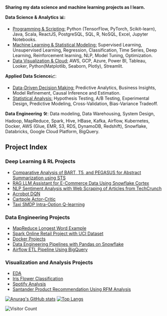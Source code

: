 **Sharing my data science and machine learning projects as I learn.**
<!--
**bhargaviHQ/bhargaviHQ** is a ✨ _special_ ✨ repository because its `README.md` (this file) appears on your GitHub profile.
Here are some ideas to get you started:
- 🔭 I’m currently working on ...
- 🌱 I’m currently learning ...
- 👯 I’m looking to collaborate on ...
- 🤔 I’m looking for help with ...
- 💬 Ask me about ...
- 📫 How to reach me: ...
- 😄 Pronouns: ...
- ⚡ Fun fact: ...
-->
**Data Science & Analytics 📊:**
- <ins>Programming & Scripting:</ins> Python (TensorFlow, PyTorch, Scikit-learn), Java, Scala, ReactJS, PostgreSQL, SQL, R, NoSQL, Excel, Jupyter Notebooks.
- <ins>Machine Learning & Statistical Modeling:</ins> Supervised Learning, Unsupervised Learning, Regression, Classification, Time Series, Deep Learning, Reinforcement learning, NLP, Model Tuning, Optimization.
- <ins>Data Visualization & Cloud:</ins> AWS, GCP, Azure, Power BI, Tableau, Looker, Python(Matplotlib, Seaborn, Plotly), Streamlit.
  
**Applied Data Science📈**:
- <ins>Data-Driven Decision Making:</ins> Predictive Analytics, Business Insights, Model Refinement, Causal Inference and Estimation.
- <ins>Statistical Analysis:</ins> Hypothesis Testing, A/B Testing, Experimental Design, Predictive Modeling, Cross-Validation, Bias-Variance Tradeoff.

**Data Engineering** 🛠️: Data modeling, Data Warehousing, System Design, Hadoop, MapReduce, Spark, Hive, HBase, Kafka, Airflow, Kubernetes, Docker, AWS (Glue, EMR, S3, RDS, DynamoDB, Redshift), Snowflake, Databricks, Google Cloud Platform, BigQuery.

## Project Index

### Deep Learning & RL Projects
- [Comparative Analysis of BART, T5, and PEGASUS for Abstract Summarization using STS](https://github.com/bhargaviHQ/arxiv-ai-digest)
- [RAG LLM Assistant for E-Commerce Data Using Snowflake Cortex](https://github.com/bhargaviHQ/rag-llm-assistant-with-snowflake-cortex) 
- [NLP Sentiment Analysis with Web Scraping of Articles from TechCrunch](https://github.com/bhargaviHQ/nlp-sentiment-scraping-techcrunch) 
- [Acrobot DQN](https://github.com/bhargaviHQ/ml-algorithms-playground/blob/main/CS6700-Reinforcement-Learning/Assignments/Acrobot_DQN.ipynb)
- [Cartpole Actor-Critic](https://github.com/bhargaviHQ/ml-algorithms-playground/blob/main/CS6700-Reinforcement-Learning/Assignments/Cartpole_Actor-Critic.ipynb)
- [Taxi SMDP Intra-Option Q-learning](https://github.com/bhargaviHQ/ml-algorithms-playground/blob/main/CS6700-Reinforcement-Learning/Assignments/Taxi_Qlearning.ipynb)

### Data Engineering Projects
- [MapReduce Longest Word Example](https://github.com/bhargaviHQ/data-engineering-dev/tree/main/MapReduce)
- [Spark Online Retail Project with UCI Dataset](https://github.com/bhargaviHQ/data-engineering-dev/tree/main/pyspark-online-retail)
- [Docker Projects](https://github.com/bhargaviHQ/docker-projects/tree/main)
- [Data Engineering Pipelines with Pandas on Snowflake](https://github.com/bhargaviHQ/Pandas-Snowflake-Customer-Profile-Pipeline)
- [Airflow ETL Pipeline Using BigQuery](https://github.com/bhargaviHQ/airflow-data-pipelines)


### Visualization and Analysis Projects
- [EDA](https://github.com/bhargaviHQ/ml-algorithms-playground/blob/main/Visualization/eda-dataset.ipynb)
- [Iris Flower Classification](https://github.com/bhargaviHQ/ml-algorithms-playground/blob/main/Iris_Flower_Classification.ipynb)
- [Spotify Analysis](https://github.com/bhargaviHQ/ml-algorithms-playground/tree/main/spotify-analysis)
- [Santander Product Recommendation Using RFM Analysis](https://github.com/bhargaviHQ/ml-algorithms-playground/blob/main/Santander_Product_Recommendation.ipynb)

[![Anurag's GitHub stats](https://github-readme-stats.vercel.app/api?username=bhargaviHQ&show_icons=true&theme=dark&hide=issues,contribs)](https://github.com/bhargaviHQ) [![Top Langs](https://github-readme-stats.vercel.app/api/top-langs/?username=bhargaviHQ&layout=compact)](https://github.com/bhargaviHQ)

![Visitor Count](https://profile-counter.glitch.me/{bhargaviHQ}/count.svg)

